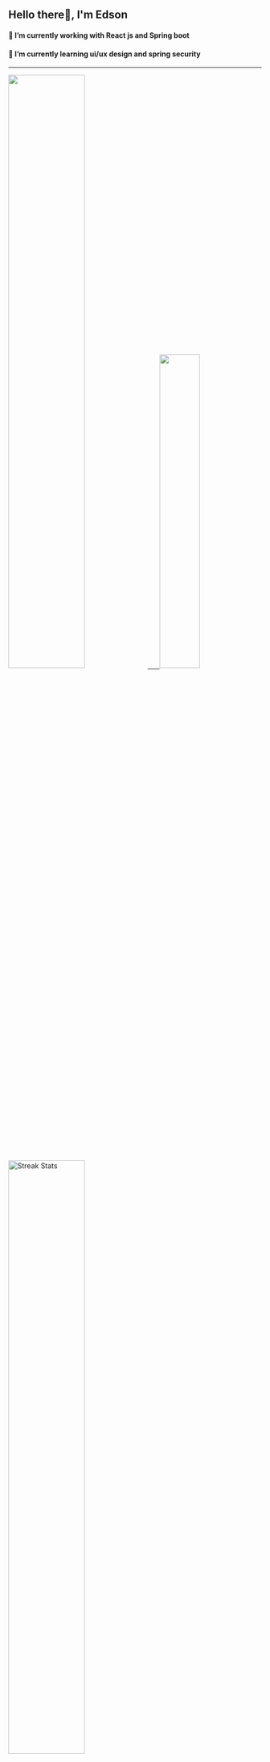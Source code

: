 
## Hello there👋, I'm Edson 

#### 🔭 I’m currently working with React js and Spring boot 
#### 🌱 I’m currently learning ui/ux design and spring security
---
    
  

 <p align="left">
  <a href="https://github.com/EdsonNhancale">
  <img width=55% src="https://github-readme-stats.vercel.app/api?username=EdsonNhancale&show_icons=true&theme=dracula&include_all_commits=true&count_private=true"/>&nbsp;&nbsp;&nbsp;&nbsp;&nbsp;
  <img  width=40% src="https://github-readme-stats.vercel.app/api/top-langs/?username=EdsonNhancale&layout=compact&langs_count=7&theme=dracula"/>
</p>

  <p align="left">
    <a href="https://github.com/EdsonNhancale"><img width=55% alt="Streak Stats" src="https://github-readme-streak-stats.herokuapp.com/?user=EdsonNhancale&theme=dracula"/></a>
   </p>

 
 <!--START_SECTION:waka-->

```txt
From: 16 November 2022 - To: 10 July 2024

Total Time: 976 hrs 36 mins

JavaScript        433 hrs 40 mins ███████████░░░░░░░░░░░░░░   44.41 %
TypeScript        406 hrs 55 mins ██████████▒░░░░░░░░░░░░░░   41.67 %
JSON              51 hrs 54 mins  █▒░░░░░░░░░░░░░░░░░░░░░░░   05.32 %
Other             14 hrs 42 mins  ▒░░░░░░░░░░░░░░░░░░░░░░░░   01.51 %
Dart              14 hrs 23 mins  ▒░░░░░░░░░░░░░░░░░░░░░░░░   01.47 %
```

<!--END_SECTION:waka-->

<div> 
  <a href="www.linkedin.com/in/edson-nhancale-7849781a6" target="_blank"><img src="https://img.shields.io/badge/-LinkedIn-%230077B5?style=for-the-badge&logo=linkedin&logoColor=white" target="_blank"></a> 

</div>

